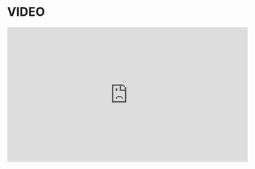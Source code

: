<HTML>
<HEAD>
  <TITLE>PAGINA1</TITLE>
  <META CHARSET="UTF-8"/>
</HEAD>
<BODY>
 <H1>VIDEO</H1>
 
<iframe width="560" height="315" src="https://www.youtube.com/embed/9RjrsMpmoHQ?si=laPlgJbjJ5CFqy38" title="YouTube video player" frameborder="0" allow="accelerometer; autoplay; clipboard-write; encrypted-media; gyroscope; picture-in-picture; web-share" referrerpolicy="strict-origin-when-cross-origin" allowfullscreen></iframe>




